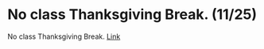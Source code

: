 No class Thanksgiving Break. (11/25)
============================

No class Thanksgiving Break. [Link](../../sessions/session13)
